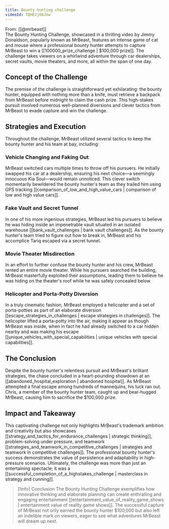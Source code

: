 ```yaml
---
title: Bounty hunting challenge
videoId: TQHEJj68Jew
---
```


From: [[@mrbeast]] <br/> 
The Bounty Hunting Challenge, showcased in a thrilling video by Jimmy Donaldson, popularly known as MrBeast, features an intense game of cat and mouse where a professional bounty hunter attempts to capture MrBeast to win a [[100000_prize_challenge | $100,000 prize]]. The challenge takes viewers on a whirlwind adventure through car dealerships, secret vaults, movie theaters, and more, all within the span of one day.

## Concept of the Challenge

The premise of the challenge is straightforward yet exhilarating: the bounty hunter, equipped with nothing more than a knife, must retrieve a backpack from MrBeast before midnight to claim the cash prize. This high-stakes pursuit involved numerous well-planned diversions and clever tactics from MrBeast to evade capture and win the challenge.

## Strategies and Execution

Throughout the challenge, MrBeast utilized several tactics to keep the bounty hunter and his team at bay, including:

### Vehicle Changing and Faking Out

MrBeast switched cars multiple times to throw off his pursuers. He initially swapped his car at a dealership, ensuring his next choice—a seemingly innocuous Kia Soul—would remain unnoticed. This clever switch momentarily bewildered the bounty hunter's team as they trailed him using GPS tracking [[comparison_of_low_and_high_value_cars | comparison of low and high value cars]].

### Fake Vault and Secret Tunnel

In one of his more ingenious strategies, MrBeast led his pursuers to believe he was hiding inside an impenetrable vault situated in an isolated warehouse [[bank_vault_challenges | bank vault challenges]]. As the bounty hunter's team tried to figure out how to break in, MrBeast and his accomplice Tariq escaped via a secret tunnel.

### Movie Theater Misdirection

In an effort to further confuse the bounty hunter and his crew, MrBeast rented an entire movie theater. While his pursuers searched the building, MrBeast masterfully exploited their assumptions, leading them to believe he was hiding on the theater's roof while he was safely concealed below.

### Helicopter and Porta-Potty Diversion

In a truly cinematic fashion, MrBeast employed a helicopter and a set of porta-potties as part of an elaborate diversion [[escape_strategies_in_challenges | escape strategies in challenges]]. The helicopter lifted a porta-potty into the air, making it appear as though MrBeast was inside, when in fact he had already switched to a car hidden nearby and was making his escape [[unique_vehicles_with_special_capabilities | unique vehicles with special capabilities]].

## The Conclusion

Despite the bounty hunter's relentless pursuit and MrBeast's brilliant strategies, the chase concluded in a heart-pounding showdown at an [[abandoned_hospital_exploration | abandoned hospital]]. As MrBeast attempted a final escape among hundreds of mannequins, his luck ran out. Chris, a member of the bounty hunter team, caught up and bear-hugged MrBeast, causing him to sacrifice the $100,000 prize.

## Impact and Takeaway

This captivating challenge not only highlights MrBeast's trademark ambition and creativity but also showcases [[strategy_and_tactics_for_endurance_challenges | strategic thinking]], problem-solving under pressure, and teamwork [[strategies_and_teamwork_in_competitive_challenges | strategies and teamwork in competitive challenges]]. The professional bounty hunter's success demonstrates the value of persistence and adaptability in high-pressure scenarios. Ultimately, the challenge was more than just an entertaining spectacle; it was a [[successful_completion_of_a_highstakes_challenge | masterclass in strategy and cunning]].

> [!info] Conclusion
> The Bounty Hunting Challenge exemplifies how innovative thinking and elaborate planning can create enthralling and engaging entertainment [[entertainment_value_of_reality_game_shows | entertainment value of reality game shows]]. The successful capture of MrBeast not only earned the bounty hunter $100,000 but also left an indelible mark on viewers, eager to see what adventures MrBeast will dream up next.